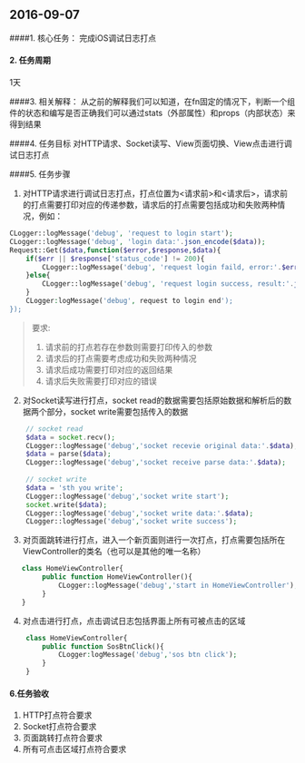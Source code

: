 2016-09-07
----------

####1. 核心任务：
完成iOS调试日志打点

#### 2. 任务周期
1天

####3.  相关解释：
从之前的解释我们可以知道，在fn固定的情况下，判断一个组件的状态和编写是否正确我们可以通过stats（外部属性）和props（内部状态）来得到结果


####4. 任务目标
对HTTP请求、Socket读写、View页面切换、View点击进行调试日志打点

####5. 任务步骤
1. 对HTTP请求进行调试日志打点，打点位置为<请求前>和<请求后>，请求前的打点需要打印对应的传递参数，请求后的打点需要包括成功和失败两种情况，例如：
```php
CLogger::logMessage('debug', 'request to login start');
CLogger::logMessage('debug', 'login data:'.json_encode($data));
Request::Get($data,function($error,$response,$data){
    if($err || $response['status_code'] != 200){
        CLogger::logMessage('debug', 'request login faild, error:'.$error['msg'].' response:'.json_encode($response));
    }else{
        CLogger::logMessage('debug', 'request login success, result:'.json_encode($data));    
    }
    CLogger:logMessage('debug', request to login end');
});
```
> 要求:
> 1. 请求前的打点若存在参数则需要打印传入的参数
> 2. 请求后的打点需要考虑成功和失败两种情况
> 3. 请求后成功需要打印对应的返回结果
> 4. 请求后失败需要打印对应的错误

2. 对Socket读写进行打点，socket read的数据需要包括原始数据和解析后的数据两个部分，socket write需要包括传入的数据
```php
    // socket read
    $data = socket.recv();
    CLogger::logMessage('debug','socket recevie original data:'.$data);
    $data = parse($data);
    CLogger::logMessage('debug','socket receive parse data:'.$data);
    
    // socket write
    $data = 'sth you write';
    CLogger::logMessage('debug','socket write start');
    socket.write($data);
    CLogger::logMessage('debug','socket write data:'.$data);
    CLogger::logMessage('debug','socket write success');
```

3. 对页面跳转进行打点，进入一个新页面则进行一次打点，打点需要包括所在ViewController的类名（也可以是其他的唯一名称）
```php
   class HomeViewController{
        public function HomeViewController(){
            CLogger::logMessage('debug','start in HomeViewController');
        }
   }
```

4. 对点击进行打点，点击调试日志包括界面上所有可被点击的区域
```php
    class HomeViewController{
        public function SosBtnClick(){
            CLogger:logMessage('debug','sos btn click');
        }
    }
```


#### 6.任务验收
1. HTTP打点符合要求
2. Socket打点符合要求
3. 页面跳转打点符合要求
4. 所有可点击区域打点符合要求